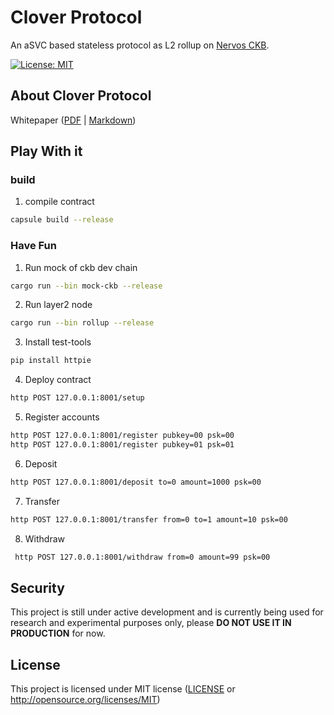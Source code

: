 # Clover Protocol

An aSVC based stateless protocol as L2 rollup on [Nervos CKB](https://www.nervos.org/).

[![License: MIT](https://flat.badgen.net/badge/license/MIT/orange)](./LICENSE)

## About Clover Protocol

Whitepaper ([PDF](./clover-protocol.pdf) | [Markdown](./clover-protocol.md))

## Play With it

### build

1. compile contract

```sh
capsule build --release
```

### Have Fun

1. Run mock of ckb dev chain

```sh
cargo run --bin mock-ckb --release
```

2. Run layer2 node

```sh
cargo run --bin rollup --release
```

3. Install test-tools

```sh
pip install httpie
```

4. Deploy contract

```sh
http POST 127.0.0.1:8001/setup
```

5. Register accounts

```sh
http POST 127.0.0.1:8001/register pubkey=00 psk=00
http POST 127.0.0.1:8001/register pubkey=01 psk=01
```

6. Deposit

```sh
http POST 127.0.0.1:8001/deposit to=0 amount=1000 psk=00
```

7. Transfer

```sh
http POST 127.0.0.1:8001/transfer from=0 to=1 amount=10 psk=00
```

8. Withdraw

```sh
 http POST 127.0.0.1:8001/withdraw from=0 amount=99 psk=00
```

## Security

This project is still under active development and is currently being used for research and experimental purposes only, please **DO NOT USE IT IN PRODUCTION** for now.

## License

This project is licensed under MIT license ([LICENSE](./LICENSE) or
http://opensource.org/licenses/MIT)
